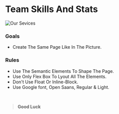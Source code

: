# Team Skills And Stats
![Our Sevices](https://user-images.githubusercontent.com/112438572/187798650-8e84a335-ccd5-4b54-8d33-75faa0973c6f.png)
### Goals
- Create The Same Page Like In The Picture.
### Rules
- Use The Semantic Elements To Shape The Page.
- Use Only Flex Box To Lyout All The Elements.
- Don't Use Float Or Inline-Block.
- Use Google font, Open Saans, Regular & Light.
<br>

> **Good Luck**
